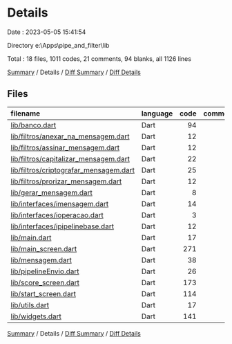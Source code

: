 # Details

Date : 2023-05-05 15:41:54

Directory e:\\Apps\\pipe_and_filter\\lib

Total : 18 files,  1011 codes, 21 comments, 94 blanks, all 1126 lines

[Summary](results.md) / Details / [Diff Summary](diff.md) / [Diff Details](diff-details.md)

## Files
| filename | language | code | comment | blank | total |
| :--- | :--- | ---: | ---: | ---: | ---: |
| [lib/banco.dart](/lib/banco.dart) | Dart | 94 | 2 | 8 | 104 |
| [lib/filtros/anexar_na_mensagem.dart](/lib/filtros/anexar_na_mensagem.dart) | Dart | 12 | 0 | 3 | 15 |
| [lib/filtros/assinar_mensagem.dart](/lib/filtros/assinar_mensagem.dart) | Dart | 12 | 0 | 3 | 15 |
| [lib/filtros/capitalizar_mensagem.dart](/lib/filtros/capitalizar_mensagem.dart) | Dart | 22 | 0 | 3 | 25 |
| [lib/filtros/criptografar_mensagem.dart](/lib/filtros/criptografar_mensagem.dart) | Dart | 25 | 5 | 7 | 37 |
| [lib/filtros/prorizar_mensagem.dart](/lib/filtros/prorizar_mensagem.dart) | Dart | 12 | 1 | 3 | 16 |
| [lib/gerar_mensagem.dart](/lib/gerar_mensagem.dart) | Dart | 8 | 0 | 2 | 10 |
| [lib/interfaces/imensagem.dart](/lib/interfaces/imensagem.dart) | Dart | 14 | 0 | 2 | 16 |
| [lib/interfaces/ioperacao.dart](/lib/interfaces/ioperacao.dart) | Dart | 3 | 0 | 1 | 4 |
| [lib/interfaces/ipipelinebase.dart](/lib/interfaces/ipipelinebase.dart) | Dart | 12 | 0 | 4 | 16 |
| [lib/main.dart](/lib/main.dart) | Dart | 17 | 0 | 3 | 20 |
| [lib/main_screen.dart](/lib/main_screen.dart) | Dart | 271 | 12 | 16 | 299 |
| [lib/mensagem.dart](/lib/mensagem.dart) | Dart | 38 | 0 | 8 | 46 |
| [lib/pipelineEnvio.dart](/lib/pipelineEnvio.dart) | Dart | 26 | 0 | 3 | 29 |
| [lib/score_screen.dart](/lib/score_screen.dart) | Dart | 173 | 1 | 7 | 181 |
| [lib/start_screen.dart](/lib/start_screen.dart) | Dart | 114 | 0 | 5 | 119 |
| [lib/utils.dart](/lib/utils.dart) | Dart | 17 | 0 | 2 | 19 |
| [lib/widgets.dart](/lib/widgets.dart) | Dart | 141 | 0 | 14 | 155 |

[Summary](results.md) / Details / [Diff Summary](diff.md) / [Diff Details](diff-details.md)